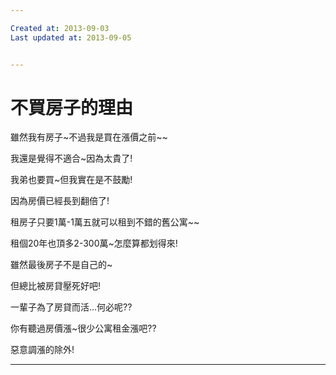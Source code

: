 ```yaml
---

Created at: 2013-09-03
Last updated at: 2013-09-05


---
```


# 不買房子的理由


雖然我有房子~不過我是買在漲價之前~~

我還是覺得不適合~因為太貴了!

我弟也要買~但我實在是不鼓勵!

因為房價已經長到翻倍了!

租房子只要1萬-1萬五就可以租到不錯的舊公寓~~

租個20年也頂多2-300萬~怎麼算都划得來!

雖然最後房子不是自己的~

但總比被房貸壓死好吧!

一輩子為了房貸而活...何必呢??

你有聽過房價漲~很少公寓租金漲吧??

惡意調漲的除外!

* * *


